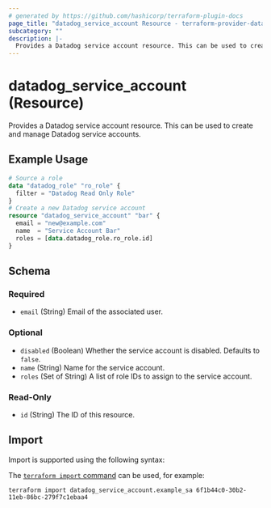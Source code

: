 ```yaml
---
# generated by https://github.com/hashicorp/terraform-plugin-docs
page_title: "datadog_service_account Resource - terraform-provider-datadog"
subcategory: ""
description: |-
  Provides a Datadog service account resource. This can be used to create and manage Datadog service accounts.
---
```


# datadog_service_account (Resource)

Provides a Datadog service account resource. This can be used to create and manage Datadog service accounts.

## Example Usage

```terraform
# Source a role
data "datadog_role" "ro_role" {
  filter = "Datadog Read Only Role"
}
# Create a new Datadog service account
resource "datadog_service_account" "bar" {
  email = "new@example.com"
  name  = "Service Account Bar"
  roles = [data.datadog_role.ro_role.id]
}
```

<!-- schema generated by tfplugindocs -->
## Schema

### Required

- `email` (String) Email of the associated user.

### Optional

- `disabled` (Boolean) Whether the service account is disabled. Defaults to `false`.
- `name` (String) Name for the service account.
- `roles` (Set of String) A list of role IDs to assign to the service account.

### Read-Only

- `id` (String) The ID of this resource.

## Import

Import is supported using the following syntax:

The [`terraform import` command](https://developer.hashicorp.com/terraform/cli/commands/import) can be used, for example:

```shell
terraform import datadog_service_account.example_sa 6f1b44c0-30b2-11eb-86bc-279f7c1ebaa4
```
